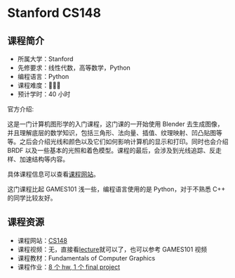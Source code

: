 # Stanford CS148

## 课程简介

- 所属大学：Stanford
- 先修要求：线性代数，高等数学，Python
- 编程语言：Python
- 课程难度：🌟🌟🌟
- 预计学时：40 小时

官方介绍:

这是一门计算机图形学的入门课程，这门课的一开始使用 Blender 去生成图像，并且理解底层的数学知识，包括三角形、法向量、插值、纹理映射、凹凸贴图等等。之后会介绍光线和颜色以及它们如何影响计算机的显示和打印。同时也会介绍 BRDF 以及一些基本的光照和着色模型。课程的最后，会涉及到光线追踪、反走样、加速结构等内容。

具体课程信息可以查看[课程网站](https://web.stanford.edu/class/cs148/index.html)。

这门课程比起 GAMES101 浅一些，编程语言使用的是 Python，对于不熟悉 C++ 的同学比较友好。

## 课程资源

- 课程网站：[CS148](https://web.stanford.edu/class/cs148/index.html)
- 课程视频：无，直接看[lecture](https://web.stanford.edu/class/cs148/lectures.html)就可以了，也可以参考 GAMES101 视频
- 课程教材：Fundamentals of Computer Graphics
- 课程作业：[8 个 hw, 1 个 final project](https://web.stanford.edu/class/cs148/assignments.html)

<!-- ## 资源汇总

我在学习这门课中用到的所有资源和作业实现都汇总在这个Github仓库中。 -->
